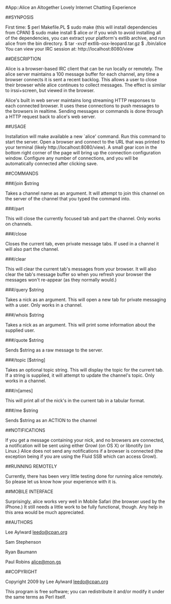 #App::Alice
an Altogether Lovely Internet Chatting Experience

##SYNPOSIS

  First time:
    $ perl Makefile.PL
    $ sudo make (this will install dependencies from CPAN)
    $ sudo make install
    $ alice
  *or* if you wish to avoid installing all of the dependencies,
  you can extract your platform's extlib archive, and run alice
  from the bin directory.
    $ tar -xvzf extlib-osx-leopard.tar.gz
    $ ./bin/alice
  You can view your IRC session at: http://localhost:8080/view

##DESCRIPTION

Alice is a browser-based IRC client that can be run locally or
remotely. The alice server maintains a 100 message buffer for
each channel, any time a browser connects it is sent a recent
backlog. This allows a user to close their browser while alice 
continues to collect messages. The effect is similar to
irssi+screen, but viewed in the browser.

Alice's built in web server maintains long streaming HTTP responses
to each connected browser. It uses these connections to push messages
to the browsers in realtime. Sending messages or commands is done
through a HTTP request back to alice's web server.

##USAGE

Installation will make available a new `alice' command. Run
this command to start the server. Open a browser and connect to 
the URL that was printed to your terminal (likely http://localhost:8080/view). 
A small gear icon in the bottom right corner of the page will bring up the
connection configuration window. Configure any number of connections, and
you will be automatically connected after clicking save.

##COMMANDS

###/join $string

Takes a channel name as an argument. It will attempt to join this channel
on the server of the channel that you typed the command into.

###/part

This will close the currently focused tab and part the channel. Only works on
channels.

###/close

Closes the current tab, even private message tabs. If used in a channel
it will also part the channel.

###/clear

This will clear the current tab's messages from your browser. It will also 
clear the tab's message buffer so when you refresh your browser the messages 
won't re-appear (as they normally would.)

###/query $string

Takes a nick as an argument. This will open a new tab for private messaging
with a user. Only works in a channel.

###/whois $string

Takes a nick as an argument. This will print some information about the
supplied user.

###/quote $string

Sends $string as a raw message to the server.

###/topic [$string]

Takes an optional topic string. This will display the topic for the current tab.
If a string is supplied, it will attempt to update the channel's topic.
Only works in a channel.

###/n[ames]

This will print all of the nick's in the current tab in a tabular format.

###/me $string

Sends $string as an ACTION to the channel

##NOTIFICATIONS

If you get a message containing your nick, and no browsers are
connected, a notification will be sent using either Growl (on
OS X) or libnotify (on Linux.) Alice does not send any notifications
if a browser is connected (the exception being if you are using the Fluid
SSB which can access Growl).

##RUNNING REMOTELY

Currently, there has been very little testing done for running alice
remotely. So please let us know how your experience with it is.

##MOBILE INTERFACE

Surprisingly, alice works very well in Mobile Safari (the browser used
by the iPhone.) It still needs a little work to be fully functional, though.
Any help in this area would be much appreciated.

##AUTHORS

Lee Aylward <leedo@cpan.org>

Sam Stephenson

Ryan Baumann

Paul Robins <alice@mon.gs>

##COPYRIGHT

Copyright 2009 by Lee Aylward <leedo@cpan.org>

This program is free software; you can redistribute it and/or modify it
under the same terms as Perl itself.

